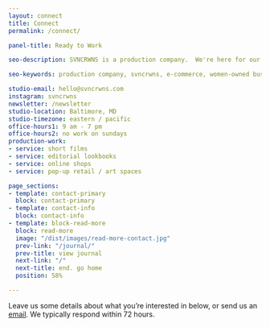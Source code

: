```yaml
---
layout: connect
title: Connect
permalink: /connect/

panel-title: Ready to Work

seo-description: SVNCRWNS is a production company.  We're here for our clients, we're here to make art, and we're here to be apart of your team.  Interested in working with us, contact us today.

seo-keywords: production company, svncrwns, e-commerce, women-owned businesses, creative team, consulting, business operations, launch my brand, manage my brand, production team

studio-email: hello@svncrwns.com
instagram: svncrwns
newsletter: /newsletter
studio-location: Baltimore, MD
studio-timezone: eastern / pacific
office-hours1: 9 am - 7 pm
office-hours2: no work on sundays
production-work:
- service: short films
- service: editorial lookbooks
- service: online shops
- service: pop-up retail / art spaces

page_sections:
- template: contact-primary
  block: contact-primary
- template: contact-info
  block: contact-info
- template: block-read-more
  block: read-more
  image: "/dist/images/read-more-contact.jpg"
  prev-link: "/journal/"
  prev-title: view journal
  next-link: "/"
  next-title: end. go home
  position: 58%

---
```


Leave us some details about what you’re interested in below, or send us an <a href="mailto:hello@svncrwns.com">email</a>.  We typically respond within 72 hours.